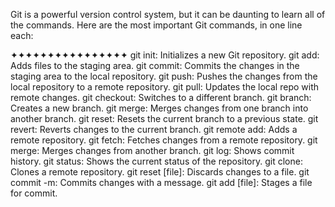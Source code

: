 Git is a powerful version control system, but it can be daunting to learn all of the commands. Here are the most important Git commands, in one line each:

✦✦✦✦✦✦✦✦✦✦✦✦✦✦✦✦
git init: Initializes a new Git repository.
git add: Adds files to the staging area.
git commit: Commits the changes in the staging area to the local repository.
git push: Pushes the changes from the local repository to a remote repository.
git pull: Updates the local repo with remote changes.
git checkout: Switches to a different branch.
git branch: Creates a new branch.
git merge: Merges changes from one branch into another branch.
git reset: Resets the current branch to a previous state.
git revert: Reverts changes to the current branch.
git remote add: Adds a remote repository.
git fetch: Fetches changes from a remote repository.
git merge: Merges changes from another branch.
git log: Shows commit history.
git status: Shows the current status of the repository.
git clone: Clones a remote repository.
git reset [file]: Discards changes to a file.
git commit -m: Commits changes with a message.
git add [file]: Stages a file for commit.